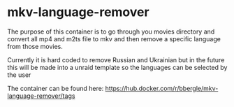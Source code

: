 # mkv-language-remover

The purpose of this container is to go through you movies directory and convert all mp4 and m2ts file to mkv and then remove a specific language from those movies.

Currently it is hard coded to remove Russian and Ukrainian but in the future this will be made into a unraid template so the languages can be selected by the user

The container can be found here: https://hub.docker.com/r/bbergle/mkv-language-remover/tags
